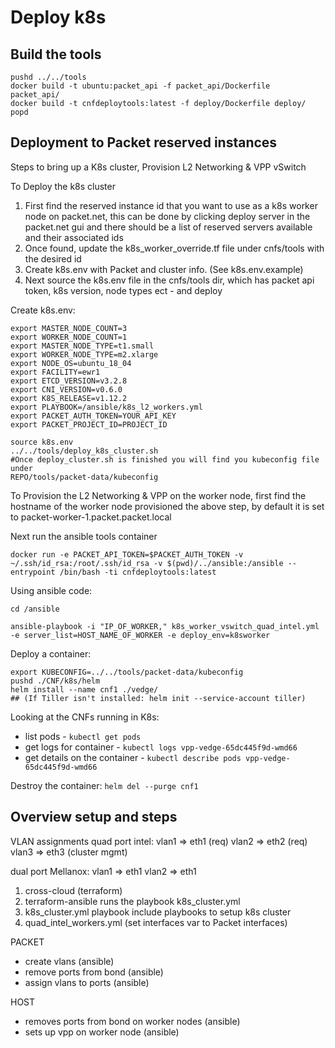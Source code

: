 # Deploy k8s

## Build the tools

```
pushd ../../tools
docker build -t ubuntu:packet_api -f packet_api/Dockerfile  packet_api/
docker build -t cnfdeploytools:latest -f deploy/Dockerfile deploy/
popd
```


## Deployment to Packet reserved instances

Steps to bring up a K8s cluster, Provision L2 Networking & VPP vSwitch

To Deploy the k8s cluster
1. First find the reserved instance id that you want to use as a k8s worker node on packet.net, this can be done by clicking deploy server in the packet.net gui and there should be a list of reserved servers available and their associated ids
2. Once found, update the k8s_worker_override.tf file under cnfs/tools with the desired id
3. Create k8s.env with Packet and cluster info.  (See k8s.env.example)
4. Next source the k8s.env file in the cnfs/tools dir, which has packet api token, k8s version, node types ect - and deploy



Create k8s.env:
```
export MASTER_NODE_COUNT=3
export WORKER_NODE_COUNT=1
export MASTER_NODE_TYPE=t1.small
export WORKER_NODE_TYPE=m2.xlarge
export NODE_OS=ubuntu_18_04
export FACILITY=ewr1
export ETCD_VERSION=v3.2.8
export CNI_VERSION=v0.6.0
export K8S_RELEASE=v1.12.2
export PLAYBOOK=/ansible/k8s_l2_workers.yml
export PACKET_AUTH_TOKEN=YOUR_API_KEY
export PACKET_PROJECT_ID=PROJECT_ID
```


```
source k8s.env
../../tools/deploy_k8s_cluster.sh
#Once deploy_cluster.sh is finished you will find you kubeconfig file under 
REPO/tools/packet-data/kubeconfig
```

To Provision the L2 Networking & VPP on the worker node, first find the hostname of the worker node provisioned the above step, by default it is set to packet-worker-1.packet.packet.local

Next run the ansible tools container
```
docker run -e PACKET_API_TOKEN=$PACKET_AUTH_TOKEN -v ~/.ssh/id_rsa:/root/.ssh/id_rsa -v $(pwd)/../ansible:/ansible --entrypoint /bin/bash -ti cnfdeploytools:latest
```

Using ansible code:
```
cd /ansible

ansible-playbook -i "IP_OF_WORKER," k8s_worker_vswitch_quad_intel.yml -e server_list=HOST_NAME_OF_WORKER -e deploy_env=k8sworker
```

Deploy a container:
```
export KUBECONFIG=../../tools/packet-data/kubeconfig
pushd ./CNF/k8s/helm
helm install --name cnf1 ./vedge/
## (If Tiller isn't installed: helm init --service-account tiller)
```

Looking at the CNFs running in K8s:
- list pods - `kubectl get pods`
- get logs for container - `kubectl logs vpp-vedge-65dc445f9d-wmd66`
- get details on the container - `kubectl describe pods vpp-vedge-65dc445f9d-wmd66`

Destroy the container: `helm del --purge cnf1`



## Overview setup and steps

VLAN assignments
quad port intel:
  vlan1 => eth1 (req)
  vlan2 => eth2 (req)
  vlan3 => eth3 (cluster mgmt)

dual port Mellanox:
   vlan1 => eth1
   vlan2 => eth1


1. cross-cloud (terraform)
2. terraform-ansible runs the playbook k8s_cluster.yml 
3. k8s_cluster.yml playbook include playbooks to setup k8s cluster
4. quad_intel_workers.yml (set interfaces var to Packet interfaces)

PACKET
  - create vlans (ansible)
  - remove ports from bond (ansible)
  - assign vlans to ports (ansible)

HOST
  - removes ports from bond on worker nodes (ansible)
  - sets up vpp on worker node (ansible)


